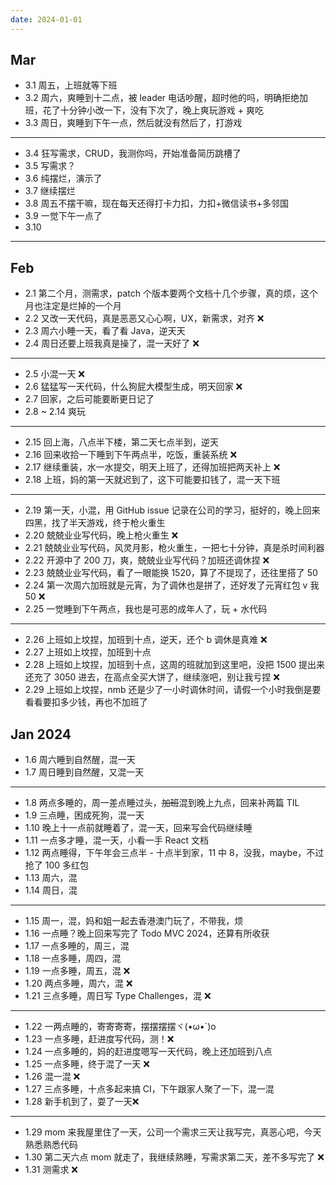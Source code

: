 ```yaml
---
date: 2024-01-01
---
```


## Mar

- 3.1 周五，上班就等下班
- 3.2 周六，爽睡到十二点，被 leader 电话吵醒，超时他的吗，明确拒绝加班，花了十分钟小改一下，没有下次了，晚上爽玩游戏 + 爽吃
- 3.3 周日，爽睡到下午一点，然后就没有然后了，打游戏

---

- 3.4 狂写需求，CRUD，我测你吗，开始准备简历跳槽了
- 3.5 写需求？
- 3.6 纯摆烂，演示了
- 3.7 继续摆烂
- 3.8 周五不摆干嘛，现在每天还得打卡力扣，力扣+微信读书+多邻国
- 3.9 一觉下午一点了
- 3.10 

--- 

## Feb

- 2.1 第二个月，测需求，patch 个版本要两个文档十几个步骤，真的烦，这个月也注定是烂掉的一个月
- 2.2 又改一天代码，真是恶恶又心心啊，UX，新需求，对齐 ❌
- 2.3 周六小睡一天，看了看 Java，逆天天
- 2.4 周日还要上班我真是操了，混一天好了 ❌

---

- 2.5 小混一天 ❌
- 2.6 猛猛写一天代码，什么狗屁大模型生成，明天回家 ❌
- 2.7 回家，之后可能要断更日记了
- 2.8 ~ 2.14 爽玩

---

- 2.15 回上海，八点半下楼，第二天七点半到，逆天
- 2.16 回来收拾一下睡到下午两点半，吃饭，重装系统 ❌
- 2.17 继续重装，水一水提交，明天上班了，还得加班把两天补上 ❌
- 2.18 上班，妈的第一天就迟到了，这下可能要扣钱了，混一天下班

---

- 2.19 第一天，小混，用 GitHub issue 记录在公司的学习，挺好的，晚上回来四黑，找了半天游戏，终于枪火重生
- 2.20 兢兢业业写代码，晚上枪火重生 ❌
- 2.21 兢兢业业写代码，风灵月影，枪火重生，一把七十分钟，真是杀时间利器
- 2.22 开源中了 200 刀，爽，兢兢业业写代码？加班还调休捏 ❌
- 2.23 兢兢业业写代码，看了一眼能换 1520，算了不提现了，还往里搭了 50
- 2.24 第一次周六加班就是元宵，为了调休也是拼了，还好发了元宵红包 v 我50 ❌
- 2.25 一觉睡到下午两点，我也是可恶的成年人了，玩 + 水代码

---

- 2.26 上班如上坟捏，加班到十点，逆天，还个 b 调休是真难 ❌
- 2.27 上班如上坟捏，加班到十点
- 2.28 上班如上坟捏，加班到十点，这周的班就加到这里吧，没把 1500 提出来还充了 3050 进去，在高点全买大饼了，继续涨吧，别让我亏捏 ❌
- 2.29 上班如上坟捏，nmb 还是少了一小时调休时间，请假一个小时我倒是要看看要扣多少钱，再也不加班了

## Jan 2024

- 1.6 周六睡到自然醒，混一天
- 1.7 周日睡到自然醒，又混一天

---

- 1.8 两点多睡的，周一差点睡过头，~~加班~~混到晚上九点，回来补两篇 TIL
- 1.9 三点睡，困成死狗，混一天
- 1.10 晚上十一点前就睡着了，混一天，回来写会代码继续睡
- 1.11 一点多才睡，混一天，小看一手 React 文档
- 1.12 两点睡得，下午年会三点半 - 十点半到家，11 中 8，没我，maybe，不过抢了 100 多红包
- 1.13 周六，混
- 1.14 周日，混

---

- 1.15 周一，混，妈和姐一起去香港澳门玩了，不带我，烦
- 1.16 一点睡？晚上回来写完了 Todo MVC 2024，还算有所收获
- 1.17 一点多睡的，周三，混
- 1.18 一点多睡，周四，混
- 1.19 一点多睡，周五，混 ❌
- 1.20 两点多睡，周六，混 ❌
- 1.21 三点多睡，周日写 Type Challenges，混 ❌

---

- 1.22 一两点睡的，寄寄寄寄，摆摆摆摆ヾ(•ω•\`)o
- 1.23 一点多睡，赶进度写代码，测！❌
- 1.24 一点多睡的，妈的赶进度嗯写一天代码，晚上还加班到八点
- 1.25 一点多睡，终于混了一天 ❌
- 1.26 混一混 ❌
- 1.27 三点多睡，十点多起来搞 CI，下午跟家人聚了一下，混一混
- 1.28 新手机到了，耍了一天❌

---

- 1.29 mom 来我屋里住了一天，公司一个需求三天让我写完，真恶心吧，今天熟悉熟悉代码
- 1.30 第二天六点 mom 就走了，我继续熟睡，写需求第二天，差不多写完了 ❌
- 1.31 测需求 ❌
